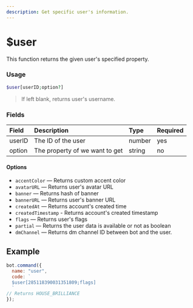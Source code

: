 ```yaml
---
description: Get specific user's information.
---
```


# $user

This function returns the given user's specified property.

### Usage

```php
$user[userID;option?]
```

> If left blank, returns user's username.

### Fields

| Field | Description | Type | Required |
| :--- | :--- | :--- | :--- |
| userID | The ID of the user | number | yes |
| option | The property of we want to get | string | no |

#### Options

* `accentColor` — Returns custom accent color
* `avatarURL` — Returns user's avatar URL
* `banner` — Returns hash of banner
* `bannerURL` — Returns user's banner URL
* `createdAt` — Returns account's created time
* `createdTimestamp` - Returns account's created timestamp
* `flags` — Returns user's flags
* `partial` — Returns the user data is available or not as boolean
* `dmChannel` — Returns dm channel ID between bot and the user.

## Example

```javascript
bot.command({
  name: "user",
  code: `
  $user[285118390031351809;flags]
  `
// Returns HOUSE_BRILLIANCE
});
```
